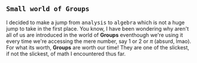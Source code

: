`Small world of Groups`
---
I decided to make a jump from <kbd>analysis</kbd> to <kbd>algebra</kbd> which is not a huge jump to take in the first place. You know, I have been wondering why aren't all of us are introduced in the world of <b>Groups</b> eventhough we're using it every time we're accessing the mere number, say $1$ or $2$ or $\pi$ (absurd, lmao). For what its worth, <b>Groups</b> are worth our time! They are one of the slickest, if not the slickest, of math I encountered thus far.
